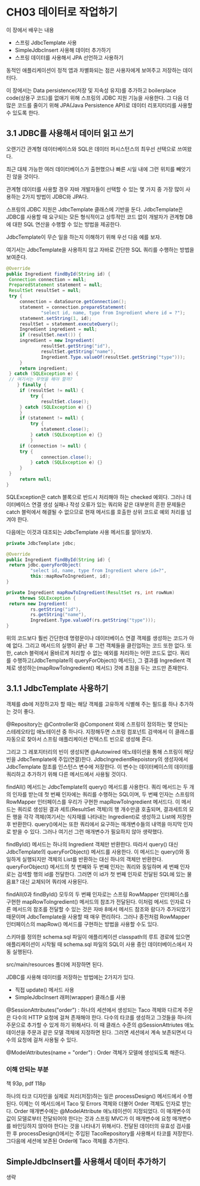 # CH03 데이터로 작업하기

이 장에서 배우는 내용

- 스프링 JdbcTemplate 사용
- SimpleJdbcInsert 사용해 데이터 추가하기
- 스프링 데이터를 사용해서 JPA 선언하고 사용하기

동적인 애플리케이션이 정적 앱과 차별화되는 점은 사용자에게 보여주고 저장하는 데이터다. 

이 장에서는 Data persistence(저장 및 지속성 유지)를 추가하고 boilerplace code(상용구 코드)를 없애기 위해 스프링의 JDBC 지원 기능을 사용한다. 그 다음 더 많은 코드를 줄이기 위해 JPA(Java Persistence API)로 데이터 리포지터리를 사용할 수 있도록 한다.

## 3.1 JDBC를 사용해서 데이터 읽고 쓰기

오랜기간 관계형 데이터베이스와 SQL은 데이터 퍼시스턴스의 최우선 선택으로 쓰여왔다.

최근 대체 가능한 여러 데이터베이스가 출현했으나 빠른 시일 내에 그런 위치를 빼앗기진 않을 것이다.

관계형 데이터를 사용할 경우 자바 개발자들이 선택할 수 있는 몇 가지 중 가장 많이 사용하는 2가지 방법이 JDBC와 JPA다. 

스프링의 JDBC 지원은 JdbcTemplate 클래스에 기반을 둔다. JdbcTemplate은 JDBC를 사용할 때 요구되는 모든 형식적이고 상투적인 코드 없이 개발자가 관계형 DB에 대한 SQL 연산을 수행할 수 있는 방법을 제공한다.

JdbcTemplate이 무슨 일을 하는지 이해하기 위해 우선 다음 예를 보자.

여기서는 JdbcTemplate을 사용하지 않고 자바로 간단한 SQL 쿼리를 수행하는 방법을 보여준다.

```java
@Override
public Ingredient findById(String id) {
 Connection connection = null;
 PreparedStatement statement = null;
 ResultSet resultSet = null;
 try {
	 connection = dataSource.getConnection();
	 statement = connection.prepareStatement(
			 "select id, name, type from Ingredient where id = ?");
	 statement.setString(1, id);
	 resultSet = statement.executeQuery();
	 Ingredient ingredient = null;
	 if (resultSet.next()) {
	 ingredient = new Ingredient(
			 resultSet.getString("id"),
			 resultSet.getString("name"),
			 Ingredient.Type.valueOf(resultSet.getString("type")));
	 }
	 return ingredient;
 } catch (SQLException e) {
 // 여기서는 무엇을 해야 할까?
	} finally {
	 if (resultSet != null) {
		 try {
			 resultSet.close();
	 } catch (SQLException e) {}
	 }
	 if (statement != null) {
		 try {
			 statement.close();
		 } catch (SQLException e) {}
		 }
	 if (connection != null) {
	 try {
			 connection.close();
		 } catch (SQLException e) {}
	 }
 }
	 return null;
}
```

SQLException은 catch 블록으로 반드시 처리해야 하는 checked 예외다. 그러나 데이터베이스 연결 생성 실패나 작성 오류가 있는 쿼리와 같은 대부분의 흔한 문제들은 catch 블럭에서 해결될 수 없으므로 현재 메서드를 호출한 상위 코드로 예외 처리를 넘겨야 한다.

다음에는 이것과 대조되는 JdbcTemplate 사용 메서드를 알아보자.

```java
private JdbcTemplate jdbc;

@Override
public Ingredient findById(String id) {
 return jdbc.queryForObject(
		 "select id, name, type from Ingredient where id=?",
		 this::mapRowToIngredient, id);
}

private Ingredient mapRowToIngredient(ResultSet rs, int rowNum)
	 throws SQLException {
 return new Ingredient(
		 rs.getString("id"),
		 rs.getString("name"),
		 Ingredient.Type.valueOf(rs.getString("type")));
}
```

위의 코드보다 훨씬 간단한데 명령문이나 데이터베이스 연결 객체를 생성하는 코드가 아예 없다. 그리고 메서드의 실행이 끝난 후 그런 객체들을 클린업하는 코드 또한 없다. 또한, catch 블럭에서 올바르게 처리할 수 없는 예외를 처리하는 어떤 코드도 없다. 쿼리를 수행하고(JdbcTemplate의 queryForObject() 메서드), 그 결과를 Ingredient 객체로 생성하는(mapRowToIngredient() 메서드) 것에 초점을 두는 코드만 존재한다.

## 3.1.1 JdbcTemplate 사용하기

객체를 db에 저장하고자 할 때는 해당 객체를 고유하게 식별해 주는 필드를 하나 추가하는 것이 좋다. 

@Repository는 @Controller와 @Component 외에 스프링이 정의하는 몇 안되는 스테레오타입 애노테이션 중 하나다. 지정해두면 스프링 컴포넌트 검색에서 이 클래스를 자동으로 찾아서 스프링 애플리케이션 컨텍스트 빈으로 생성해 준다.

그리고 그 레포지터리의 빈이 생성되면 @Autowired 애노테이션을 통해 스프링이 해당 빈을 JdbcTemplate에 주입(연결)한다. JdbcIngredientRepoistory의 생성자에서 JdbcTemplate 참조를 인스턴스 변수에 저장한다. 이 변수는 데이터베이스의 데이터를 쿼리하고 추가하기 위해 다른 메서드에서 사용될 것이다. 

findAll() 메서드는 JdbcTemplate의 query() 메서드를 사용한다. 쿼리 메서드는 두 개의 인자를 받는데 첫 번째 인자에는 쿼리를 수행하는 SQL이며, 두 번째 인자는 스프링의 RowMapper 인터페이스를 우리가 구현한 mapRowToIngredient 메서드다. 이 메서드는 쿼리로 생성된 결과 세트(ResultSet 객체)의 행 개수만큼 호출되며, 결과세트의 모든 행을 각각 객체(여기서는 식자재를 나타내는 Ingredient)로 생성하고 List에 저장한 후 반환한다. query()에서는 또한 쿼리에서 요구하는 매개변수들의 내역을 마지막 인자로 받을 수 있다. 그러나 여기선 그런 매개변수가 필요하지 않아 생략했다.

findById() 메서드는 하나의 Ingredient 객체만 반환한다. 따라서  query() 대신 JdbcTemplate의 queryForObject() 메서드를 사용한다. 이 메서드는 query()와 동일하게 실행되지만 객체의 List를 반환하는 대신 하나의 객체만 반환한다. queryForObject() 메서드의 첫 번째와 두 번째 인자는 쿼리와 동일하며 세 번째 인자로는 검색할 행의 id를 전달한다. 그러면 이 id가 첫 번째 인자로 전달된 SQL에 있는 물음표? 대신 교체되어 쿼리에 사용된다.

findAll(0과 findById() 모두의 두 번째 인자로는 스프링 RowMapper 인터페이스를 구현한 mapRowToIngredient() 메서드의 참조가 전달된다. 이처럼 메서드 인자로 다른 메서드의 참조를 전달할 수 있는 것은 자바 8에서 메서드 참조와 람다가 추가되었기 때문이며 JdbcTemplate을 사용할 때 매우 편리하다. 그러나 종전처럼 RowMapper 인터페이스의 mapRow() 메서드를 구현하는 방법을 사용할 수도 있다. 

스키마를 정의한 schema.sql 파일이 애플리케이션 classpath의 루트 경로에 있으면 애플리케이션이 시작될 때 schema.sql 파일의 SQL이 사용 중인 데이터베이스에서 자동 실행된다. 

src/main/resources 폴더에 저장하면 된다. 

JDBC를 사용해 데이터를 저장하는 방법에는 2가지가 있다.

- 직접 update() 메서드 사용
- SimpleJdbcInsert 래퍼(wrapper) 클래스를 사용

@SessionAttributes("order") : 하나의 세션에서 생성되는 Taco 객체와 다르게 주문은 다수의 HTTP 요청에 걸쳐 존재해야 한다. 다수의 타코를 생성하고 그것들을 하나의 주문으로 추가할 수 있게 하기 위해서다. 이 때 클래스 수준의 @SessionAttriutes 애노테이션을 주문과 같은 모델 객체에 지정하면 된다. 그러면 세션에서 계속 보존되면서 다수의 요청에 걸쳐 사용될 수 있다.

@ModelAttributes(name = "order") : Order 객체가 모델에 생성되도록 해준다. 

### 이해 안되는 부분

책 93p, pdf 118p

하나의 타코 디자인을 실제로 처리(저장)하는 일은 processDesign() 메서드에서 수행된다.
이제는 이 메서드에서 Taco 및 Errors 객체와 더불어 Order 객체도 인자로 받는다. Order 매개변수에는 @ModelAttribute 애노테이션이 지정되었다. 이 매개변수의 값이 모델로부터 전달되어야 한다는 것과 스프링 MVC가 이 매개변수에 요청 매개변수를 바인딩하지 않아야 한다는 것을 나타내기 위해서다. 전달된 데이터의 유효성 검사를 한 후 processDesign()에서는 주입된 TacoRepository를 사용해서 타코를 저장한다. 그다음에 세션에 보존된 Order에 Taco 객체를 추가한다.

## SimpleJdbcInsert를 사용해서 데이터 추가하기

생략